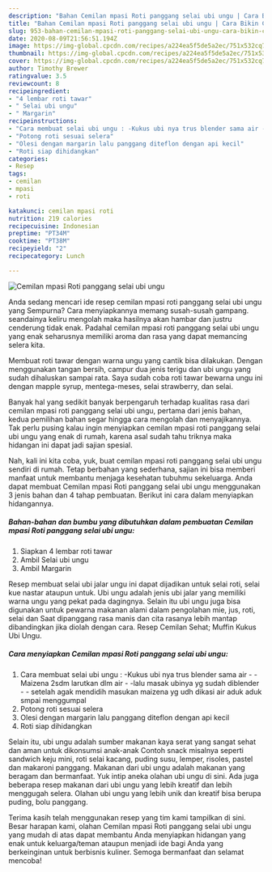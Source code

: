 ```yaml
---
description: "Bahan Cemilan mpasi Roti panggang selai ubi ungu | Cara Bikin Cemilan mpasi Roti panggang selai ubi ungu Yang Enak dan Simpel"
title: "Bahan Cemilan mpasi Roti panggang selai ubi ungu | Cara Bikin Cemilan mpasi Roti panggang selai ubi ungu Yang Enak dan Simpel"
slug: 953-bahan-cemilan-mpasi-roti-panggang-selai-ubi-ungu-cara-bikin-cemilan-mpasi-roti-panggang-selai-ubi-ungu-yang-enak-dan-simpel
date: 2020-08-09T21:56:51.194Z
image: https://img-global.cpcdn.com/recipes/a224ea5f5de5a2ec/751x532cq70/cemilan-mpasi-roti-panggang-selai-ubi-ungu-foto-resep-utama.jpg
thumbnail: https://img-global.cpcdn.com/recipes/a224ea5f5de5a2ec/751x532cq70/cemilan-mpasi-roti-panggang-selai-ubi-ungu-foto-resep-utama.jpg
cover: https://img-global.cpcdn.com/recipes/a224ea5f5de5a2ec/751x532cq70/cemilan-mpasi-roti-panggang-selai-ubi-ungu-foto-resep-utama.jpg
author: Timothy Brewer
ratingvalue: 3.5
reviewcount: 8
recipeingredient:
- "4 lembar roti tawar"
- " Selai ubi ungu"
- " Margarin"
recipeinstructions:
- "Cara membuat selai ubi ungu : -Kukus ubi nya trus blender sama air -Maizena 2sdm larutkan dlm air -lalu masak ubinya yg sudah diblender - setelah agak mendidih masukan maizena yg udh dikasi air aduk aduk smpai menggumpal"
- "Potong roti sesuai selera"
- "Olesi dengan margarin lalu panggang diteflon dengan api kecil"
- "Roti siap dihidangkan"
categories:
- Resep
tags:
- cemilan
- mpasi
- roti

katakunci: cemilan mpasi roti 
nutrition: 219 calories
recipecuisine: Indonesian
preptime: "PT34M"
cooktime: "PT38M"
recipeyield: "2"
recipecategory: Lunch

---
```



![Cemilan mpasi Roti panggang selai ubi ungu](https://img-global.cpcdn.com/recipes/a224ea5f5de5a2ec/751x532cq70/cemilan-mpasi-roti-panggang-selai-ubi-ungu-foto-resep-utama.jpg)

Anda sedang mencari ide resep cemilan mpasi roti panggang selai ubi ungu yang Sempurna? Cara menyiapkannya memang susah-susah gampang. seandainya keliru mengolah maka hasilnya akan hambar dan justru cenderung tidak enak. Padahal cemilan mpasi roti panggang selai ubi ungu yang enak seharusnya memiliki aroma dan rasa yang dapat memancing selera kita.

Membuat roti tawar dengan warna ungu yang cantik bisa dilakukan. Dengan menggunakan tangan bersih, campur dua jenis terigu dan ubi ungu yang sudah dihaluskan sampai rata. Saya sudah coba roti tawar bewarna ungu ini dengan mapple syrup, mentega-meses, selai strawberry, dan selai.

Banyak hal yang sedikit banyak berpengaruh terhadap kualitas rasa dari cemilan mpasi roti panggang selai ubi ungu, pertama dari jenis bahan, kedua pemilihan bahan segar hingga cara mengolah dan menyajikannya. Tak perlu pusing kalau ingin menyiapkan cemilan mpasi roti panggang selai ubi ungu yang enak di rumah, karena asal sudah tahu triknya maka hidangan ini dapat jadi sajian spesial.


Nah, kali ini kita coba, yuk, buat cemilan mpasi roti panggang selai ubi ungu sendiri di rumah. Tetap berbahan yang sederhana, sajian ini bisa memberi manfaat untuk membantu menjaga kesehatan tubuhmu sekeluarga. Anda dapat membuat Cemilan mpasi Roti panggang selai ubi ungu menggunakan 3 jenis bahan dan 4 tahap pembuatan. Berikut ini cara dalam menyiapkan hidangannya.

<!--inarticleads1-->

##### Bahan-bahan dan bumbu yang dibutuhkan dalam pembuatan Cemilan mpasi Roti panggang selai ubi ungu:

1. Siapkan 4 lembar roti tawar
1. Ambil  Selai ubi ungu
1. Ambil  Margarin


Resep membuat selai ubi jalar ungu ini dapat dijadikan untuk selai roti, selai kue nastar ataupun untuk. Ubi ungu adalah jenis ubi jalar yang memiliki warna ungu yang pekat pada dagingnya. Selain itu ubi ungu juga bisa digunakan untuk pewarna makanan alami dalam pengolahan mie, jus, roti, selai dan Saat dipanggang rasa manis dan cita rasanya lebih mantap dibandingkan jika diolah dengan cara. Resep Cemilan Sehat; Muffin Kukus Ubi Ungu. 

<!--inarticleads2-->

##### Cara menyiapkan Cemilan mpasi Roti panggang selai ubi ungu:

1. Cara membuat selai ubi ungu : -Kukus ubi nya trus blender sama air - -Maizena 2sdm larutkan dlm air - -lalu masak ubinya yg sudah diblender - - setelah agak mendidih masukan maizena yg udh dikasi air aduk aduk smpai menggumpal
1. Potong roti sesuai selera
1. Olesi dengan margarin lalu panggang diteflon dengan api kecil
1. Roti siap dihidangkan


Selain itu, ubi ungu adalah sumber makanan kaya serat yang sangat sehat dan aman untuk dikonsumsi anak-anak Contoh snack misalnya seperti sandwich keju mini, roti selai kacang, puding susu, lemper, risoles, pastel dan makaroni panggang. Makanan dari ubi ungu adalah makanan yang beragam dan bermanfaat. Yuk intip aneka olahan ubi ungu di sini. Ada juga beberapa resep makanan dari ubi ungu yang lebih kreatif dan lebih menggugah selera. Olahan ubi ungu yang lebih unik dan kreatif bisa berupa puding, bolu panggang. 

Terima kasih telah menggunakan resep yang tim kami tampilkan di sini. Besar harapan kami, olahan Cemilan mpasi Roti panggang selai ubi ungu yang mudah di atas dapat membantu Anda menyiapkan hidangan yang enak untuk keluarga/teman ataupun menjadi ide bagi Anda yang berkeinginan untuk berbisnis kuliner. Semoga bermanfaat dan selamat mencoba!
